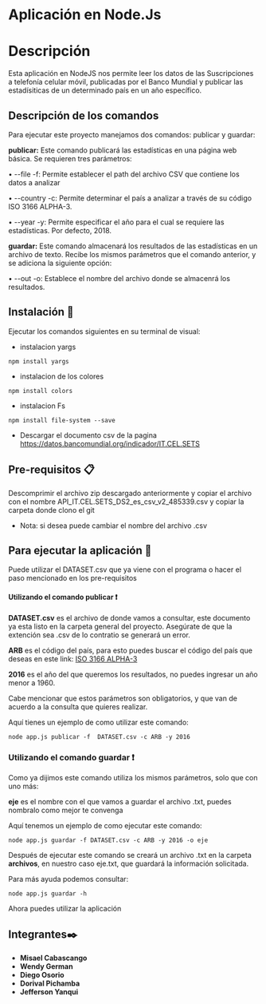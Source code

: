 # Aplicación en Node.Js
# Descripción
Esta  aplicación en NodeJS nos  permite leer los datos de las
Suscripciones a telefonía celular móvil, publicadas por el Banco
Mundial y publicar las estadísiticas de un determinado país en un
año específico.

## Descripción de los comandos 
Para ejecutar este proyecto manejamos dos comandos:
publicar y guardar:


**publicar:** Este comando publicará las
estadísticas en una página web básica. Se requieren tres
parámetros:


• --file -f: Permite establecer el path del archivo CSV que
contiene los datos a analizar


• --country -c: Permite determinar el país a analizar a través
de su código ISO 3166 ALPHA-3.


• --year -y: Permite especificar el año para el cual se
requiere las estadísticas. Por defecto, 2018.

**guardar:** Este comando almacenará los
resultados de las estadísticas en un archivo de texto. Recibe los
mismos parámetros que el comando anterior, y se adiciona la
siguiente opción:


• --out -o: Establece el nombre del archivo donde se almacenrá
los resultados.

## Instalación 🔧
Ejecutar los comandos siguientes en su terminal de visual:
* instalacion yargs
```
npm install yargs 
```
* instalacion de los colores

```
npm install colors
```
* instalacion Fs

```
npm install file-system --save
```

* Descargar el documento csv de la pagina https://datos.bancomundial.org/indicador/IT.CEL.SETS

## Pre-requisitos 📋
Descomprimir el archivo zip descargado anteriormente y copiar el archivo con el nombre API_IT.CEL.SETS_DS2_es_csv_v2_485339.csv y copiar la carpeta donde clono el git
* Nota: si desea puede cambiar el nombre del archivo .csv
## Para ejecutar la aplicación 🚀

Puede utilizar el DATASET.csv que ya viene con el programa o hacer el paso mencionado en los pre-requisitos

#### Utilizando el comando publicar ❗


**DATASET.csv** es el archivo de donde vamos a consultar, este documento ya esta listo en la carpeta general del proyecto. Asegúrate de que la extención sea .csv de lo contratio  se generará un error.


**ARB** es el código del país, para esto puedes buscar el código del país que deseas en este link:
[ISO 3166 ALPHA-3](https://laendercode.net/es/3-letter-list.html)


**2016** es el año del que queremos los resultados, no puedes ingresar un año menor a 1960.

Cabe mencionar que estos parámetros son obligatorios, y que van de acuerdo a la consulta que quieres realizar.


Aquí tienes un ejemplo de como utilizar este comando:

```
node app.js publicar -f  DATASET.csv -c ARB -y 2016  
```


### Utilizando el comando guardar ❗


Como ya dijimos este comando utiliza los mismos parámetros, solo que con uno más:


**eje** es el nombre con el que vamos a guardar el archivo .txt, puedes nombralo como mejor te convenga


Aquí tenemos un ejemplo de como ejecutar este comando:
```
node app.js guardar -f DATASET.csv -c ARB -y 2016 -o eje
```

Después de ejecutar este comando se creará un archivo .txt en la carpeta **archivos**, en nuestro caso eje.txt, que guardará la información solicitada.


Para más ayuda podemos consultar:

```
node app.js guardar -h
```


Ahora puedes utilizar la aplicación 

## Integrantes✒️

* **Misael Cabascango** 
* **Wendy German** 
* **Diego Osorio** 
* **Dorival Pichamba** 
* **Jefferson Yanqui** 










